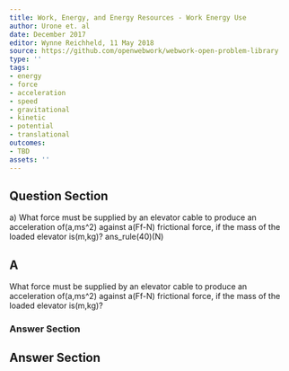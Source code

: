 ```yaml
---
title: Work, Energy, and Energy Resources - Work Energy Use
author: Urone et. al
date: December 2017
editor: Wynne Reichheld, 11 May 2018
source: https://github.com/openwebwork/webwork-open-problem-library
type: ''
tags:
- energy
- force
- acceleration
- speed
- gravitational
- kinetic
- potential
- translational
outcomes:
- TBD
assets: ''
---
```


## Question Section 

a) What force must be supplied by an elevator cable to produce an acceleration of(a,ms^2) against a(Ff-N) frictional force, if the mass of the loaded elevator is(m,kg)? 
ans_rule(40)(N)

## A
What force must be supplied by an elevator cable to produce an acceleration of(a,ms^2) against a(Ff-N) frictional force, if the mass of the loaded elevator is(m,kg)? 
### Answer Section


## Answer Section

